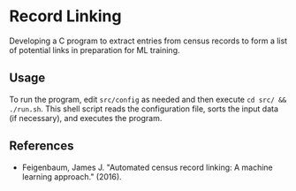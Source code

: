 # Record Linking

Developing a C program to extract entries from census records to form
a list of potential links in preparation for ML training.

## Usage

To run the program, edit ```src/config``` as needed and then execute ```cd src/ && ./run.sh```. 
This shell script reads the configuration file, sorts the input data (if necessary), and executes the program.

## References
* Feigenbaum, James J. "Automated census record linking: A machine learning approach." (2016).
